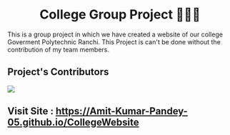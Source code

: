 <h1 align="center"> College Group Project 👨‍🎓🔭 </h1>
<p>This is a group project in which we have created a website of our college Goverment Polytechnic Ranchi. This Project is can't be done without the contribution of my team members.</p>


## Project's Contributors

<img src="https://contrib.rocks/image?repo=Amit-Kumar-Pandey-05/CollegeWebsite" />

<br/>

## Visit Site : https://Amit-Kumar-Pandey-05.github.io/CollegeWebsite
